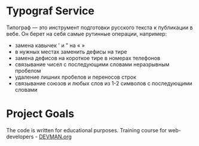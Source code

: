 # Typograf Service

Типограф — это инструмент подготовки русского текста к публикации в вебе. Он берет на себя самые рутинные операции, например:

  - замена кавычек ' и " на « »
  - в нужных местах заменить дефисы на тире
  - замена дефисов на короткое тире в номерах телефонов
  - связывание чисел с последующими словами неразрывным пробелом
  - удаление лишних пробелов и переносов строк
  - связывание союзов и любых слов из 1-2 символов с последующими словами

# Project Goals

The code is written for educational purposes. Training course for web-developers - [DEVMAN.org](https://devman.org)
